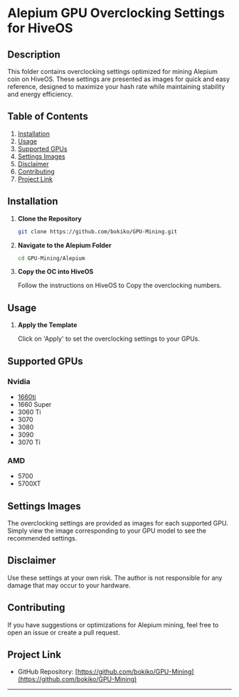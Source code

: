 

# Alepium GPU Overclocking Settings for HiveOS

## Description

This folder contains overclocking settings optimized for mining Alepium coin on HiveOS. These settings are presented as images for quick and easy reference, designed to maximize your hash rate while maintaining stability and energy efficiency.

## Table of Contents

1. [Installation](#installation)
2. [Usage](#usage)
3. [Supported GPUs](#supported-gpus)
4. [Settings Images](#settings-images)
5. [Disclaimer](#disclaimer)
6. [Contributing](#contributing)
7. [Project Link](#project-link)

## Installation

1. **Clone the Repository**
    ```bash
    git clone https://github.com/bokiko/GPU-Mining.git
    ```

2. **Navigate to the Alepium Folder**
    ```bash
    cd GPU-Mining/Alepium
    ```

3. **Copy the OC into HiveOS**

    Follow the instructions on HiveOS to Copy the overclocking numbers.

## Usage


1. **Apply the Template**

    Click on 'Apply' to set the overclocking settings to your GPUs.

## Supported GPUs

### Nvidia
- [1660ti]([URL_of_the_uploaded_image](https://github.com/bokiko/GPU-Mining/blob/main/Alephium/1660ti_ALPH.png))
- 1660 Super
- 3060 Ti
- 3070
- 3080
- 3090
- 3070 Ti

### AMD
- 5700
- 5700XT

## Settings Images

The overclocking settings are provided as images for each supported GPU. Simply view the image corresponding to your GPU model to see the recommended settings.

## Disclaimer

Use these settings at your own risk. The author is not responsible for any damage that may occur to your hardware.

## Contributing

If you have suggestions or optimizations for Alepium mining, feel free to open an issue or create a pull request.

## Project Link

- GitHub Repository: [https://github.com/bokiko/GPU-Mining](https://github.com/bokiko/GPU-Mining)

---

